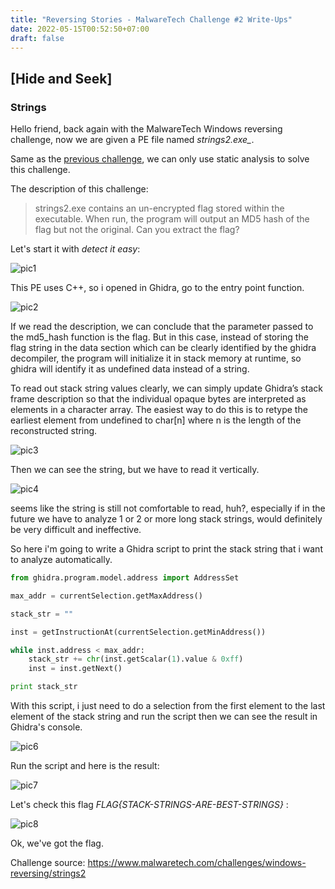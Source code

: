 ```yaml
---
title: "Reversing Stories - MalwareTech Challenge #2 Write-Ups"
date: 2022-05-15T00:52:50+07:00
draft: false
---
```


## [Hide and Seek]
### Strings

Hello friend, back again with the MalwareTech Windows reversing challenge, now we are given a PE file named *strings2.exe_*.

Same as the [previous challenge](https://irfanalditya.github.io/posts/malwaretech-chal1/), we can only use static analysis to solve this challenge.

The description of this challenge:

> strings2.exe contains an un-encrypted flag stored within the executable. When run, the program will output an MD5 hash of the flag but not the original. Can you extract the flag?

Let's start it with *detect it easy*:

![pic1](Snipaste_2022-05-15_01-45-16.jpg)


This PE uses C++, so i opened in Ghidra, go to the entry point function.

![pic2](Snipaste_2022-05-15_01-49-27.jpg)


If we read the description, we can conclude that the parameter passed to the md5_hash function is the flag. But in this case, instead of storing the flag string in the data section which can be clearly identified by the ghidra decompiler, the program will initialize it in stack memory at runtime, so ghidra will identify it as undefined data instead of a string.

To read out stack string values clearly, we can simply update Ghidra’s stack frame description so that the individual opaque bytes are interpreted as elements in a character array. The easiest way to do this is to retype the earliest element from undefined to char\[n\] where n is the length of the reconstructed string.

![pic3](Snipaste_2022-05-15_02-13-32.jpg)


Then we can see the string, but we have to read it vertically.


![pic4](Snipaste_2022-05-15_02-23-31.jpg)

seems like the string is still not comfortable to read, huh?, especially if in the future we have to analyze 1 or 2 or more long stack strings, would definitely be very difficult and ineffective.

So here i'm going to write a Ghidra script to print the stack string that i want to analyze automatically.

```python
from ghidra.program.model.address import AddressSet

max_addr = currentSelection.getMaxAddress()

stack_str = ""

inst = getInstructionAt(currentSelection.getMinAddress())

while inst.address < max_addr:
	stack_str += chr(inst.getScalar(1).value & 0xff)
	inst = inst.getNext()

print stack_str
```

With this script, i just need to do a selection from the first element to the last element of the stack string and run the script then we can see the result in Ghidra's console.

![pic6](Snipaste_2022-05-15_02-51-26.jpg)


Run the script and here is the result:


![pic7](Snipaste_2022-05-15_02-55-57.jpg)


Let's check this flag *FLAG{STACK-STRINGS-ARE-BEST-STRINGS}* :


![pic8](Snipaste_2022-05-15_02-59-16.jpg)

Ok, we've got the flag.

Challenge source: <https://www.malwaretech.com/challenges/windows-reversing/strings2>
